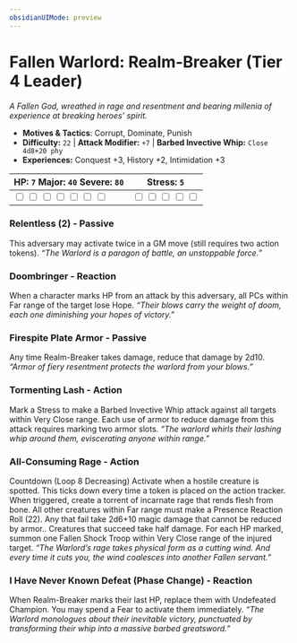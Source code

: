 ```yaml
---
obsidianUIMode: preview
---
```

# Fallen Warlord: Realm-Breaker (Tier 4 Leader)

*A Fallen God, wreathed in rage and resentment and bearing millenia of experience at breaking heroes’ spirit.*

- **Motives & Tactics**: Corrupt, Dominate, Punish
- **Difficulty:** `22` | **Attack Modifier:** `+7` | **Barbed Invective Whip:** `Close 4d8+20 phy`
- **Experiences:** Conquest +3, History +2, Intimidation +3

| HP: `7` Major: `40` Severe: `80` | Stress: `5` |
|--|--|
|  <input type="checkbox" unchecked id="b398479b"> <input type="checkbox" unchecked id="cffea0fe"> <input type="checkbox" unchecked id="de6427a0"> <input type="checkbox" unchecked id="27a75c02"> <input type="checkbox" unchecked id="f84b55d1"> <input type="checkbox" unchecked id="bb4b66d6"> <input type="checkbox" unchecked id="ecc50b9a"> |  <input type="checkbox" unchecked id="2dbcc118"> <input type="checkbox" unchecked id="b06f9279"> <input type="checkbox" unchecked id="680d51f3"> <input type="checkbox" unchecked id="25b3c9b3"> <input type="checkbox" unchecked id="5eee3b8d"> |

### Relentless (2) - Passive

This adversary may activate twice in a GM move (still requires two action tokens). *“The Warlord is a paragon of battle, an unstoppable force.”*

### Doombringer - Reaction

When a character marks HP from an attack by this adversary, all PCs within Far range of the target lose Hope. *“Their blows carry the weight of doom, each one diminishing your hopes of victory.”*

### Firespite Plate Armor - Passive

Any time Realm-Breaker takes damage, reduce that damage by 2d10. *“Armor of fiery resentment protects the warlord from your blows.”*

### Tormenting Lash - Action

Mark a Stress to make a Barbed Invective Whip attack against all targets within Very Close range. Each use of armor to reduce damage from this attack requires marking two armor slots. *“The warlord whirls their lashing whip around them, eviscerating anyone within range.”*

### All-Consuming Rage - Action

Countdown (Loop 8 Decreasing) Activate when a hostile creature is spotted. This ticks down every time a token is placed on the action tracker. When triggered, create a torrent of incarnate rage that rends flesh from bone. All other creatures within Far range must make a Presence Reaction Roll (22). Any that fail take 2d6+10 magic damage that cannot be reduced by armor.. Creatures that succeed take half damage. For each HP marked, summon one Fallen Shock Troop within Very Close range of the injured target. *“The Warlord’s rage takes physical form as a cutting wind. And every time it cuts you, the wind coalesces into another Fallen servant.”*

### I Have Never Known Defeat (Phase Change) - Reaction

When Realm-Breaker marks their last HP, replace them with Undefeated Champion. You may spend a Fear to activate them immediately. *“The Warlord monologues about their inevitable victory, punctuated by transforming their whip into a massive barbed greatsword.”*


